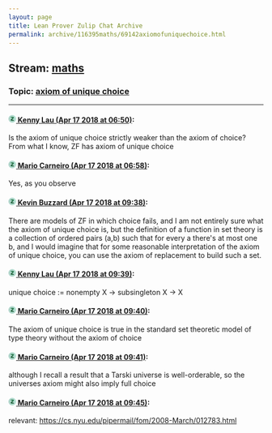 ```yaml
---
layout: page
title: Lean Prover Zulip Chat Archive 
permalink: archive/116395maths/69142axiomofuniquechoice.html
---
```


## Stream: [maths](index.html)
### Topic: [axiom of unique choice](69142axiomofuniquechoice.html)

---

#### [![Click to go to Zulip](../../assets/img/zulip2.png) Kenny Lau (Apr 17 2018 at 06:50)](https://leanprover.zulipchat.com/#narrow/stream/116395-maths/topic/axiom%20of%20unique%20choice/near/125181778):
Is the axiom of unique choice strictly weaker than the axiom of choice? From what I know, ZF has axiom of unique choice

#### [![Click to go to Zulip](../../assets/img/zulip2.png) Mario Carneiro (Apr 17 2018 at 06:58)](https://leanprover.zulipchat.com/#narrow/stream/116395-maths/topic/axiom%20of%20unique%20choice/near/125181992):
Yes, as you observe

#### [![Click to go to Zulip](../../assets/img/zulip2.png) Kevin Buzzard (Apr 17 2018 at 09:38)](https://leanprover.zulipchat.com/#narrow/stream/116395-maths/topic/axiom%20of%20unique%20choice/near/125186342):
There are models of ZF in which choice fails, and I am not entirely sure what the axiom of unique choice is, but the definition of a function in set theory is a collection of ordered pairs (a,b) such that for every a there's at most one b, and I would imagine that for some reasonable interpretation of the axiom of unique choice, you can use the axiom of replacement to build such a set.

#### [![Click to go to Zulip](../../assets/img/zulip2.png) Kenny Lau (Apr 17 2018 at 09:39)](https://leanprover.zulipchat.com/#narrow/stream/116395-maths/topic/axiom%20of%20unique%20choice/near/125186348):
unique choice := nonempty X -> subsingleton X -> X

#### [![Click to go to Zulip](../../assets/img/zulip2.png) Mario Carneiro (Apr 17 2018 at 09:40)](https://leanprover.zulipchat.com/#narrow/stream/116395-maths/topic/axiom%20of%20unique%20choice/near/125186393):
The axiom of unique choice is true in the standard set theoretic model of type theory without the axiom of choice

#### [![Click to go to Zulip](../../assets/img/zulip2.png) Mario Carneiro (Apr 17 2018 at 09:41)](https://leanprover.zulipchat.com/#narrow/stream/116395-maths/topic/axiom%20of%20unique%20choice/near/125186406):
although I recall a result that a Tarski universe is well-orderable, so the universes axiom might also imply full choice

#### [![Click to go to Zulip](../../assets/img/zulip2.png) Mario Carneiro (Apr 17 2018 at 09:45)](https://leanprover.zulipchat.com/#narrow/stream/116395-maths/topic/axiom%20of%20unique%20choice/near/125186508):
relevant: https://cs.nyu.edu/pipermail/fom/2008-March/012783.html

